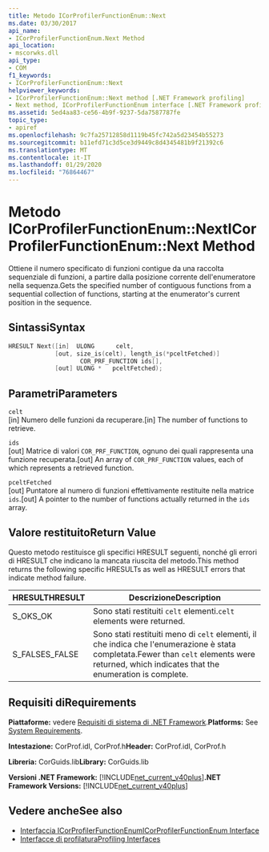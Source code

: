 ```yaml
---
title: Metodo ICorProfilerFunctionEnum::Next
ms.date: 03/30/2017
api_name:
- ICorProfilerFunctionEnum.Next Method
api_location:
- mscorwks.dll
api_type:
- COM
f1_keywords:
- ICorProfilerFunctionEnum::Next
helpviewer_keywords:
- ICorProfilerFunctionEnum::Next method [.NET Framework profiling]
- Next method, ICorProfilerFunctionEnum interface [.NET Framework profiling]
ms.assetid: 5ed4aa83-ce56-4b9f-9237-5da7587787fe
topic_type:
- apiref
ms.openlocfilehash: 9c7fa25712858d1119b45fc742a5d23454b55273
ms.sourcegitcommit: b11efd71c3d5ce3d9449c8d4345481b9f21392c6
ms.translationtype: MT
ms.contentlocale: it-IT
ms.lasthandoff: 01/29/2020
ms.locfileid: "76864467"
---
```

# <a name="icorprofilerfunctionenumnext-method"></a><span data-ttu-id="872bb-102">Metodo ICorProfilerFunctionEnum::Next</span><span class="sxs-lookup"><span data-stu-id="872bb-102">ICorProfilerFunctionEnum::Next Method</span></span>
<span data-ttu-id="872bb-103">Ottiene il numero specificato di funzioni contigue da una raccolta sequenziale di funzioni, a partire dalla posizione corrente dell'enumeratore nella sequenza.</span><span class="sxs-lookup"><span data-stu-id="872bb-103">Gets the specified number of contiguous functions from a sequential collection of functions, starting at the enumerator's current position in the sequence.</span></span>  
  
## <a name="syntax"></a><span data-ttu-id="872bb-104">Sintassi</span><span class="sxs-lookup"><span data-stu-id="872bb-104">Syntax</span></span>  
  
```cpp  
HRESULT Next([in]  ULONG      celt,  
             [out, size_is(celt), length_is(*pceltFetched)]  
                    COR_PRF_FUNCTION ids[],  
             [out] ULONG *   pceltFetched);  
```  
  
## <a name="parameters"></a><span data-ttu-id="872bb-105">Parametri</span><span class="sxs-lookup"><span data-stu-id="872bb-105">Parameters</span></span>  
 `celt`  
 <span data-ttu-id="872bb-106">[in] Numero delle funzioni da recuperare.</span><span class="sxs-lookup"><span data-stu-id="872bb-106">[in] The number of functions to retrieve.</span></span>  
  
 `ids`  
 <span data-ttu-id="872bb-107">[out] Matrice di valori `COR_PRF_FUNCTION`, ognuno dei quali rappresenta una funzione recuperata.</span><span class="sxs-lookup"><span data-stu-id="872bb-107">[out] An array of `COR_PRF_FUNCTION` values, each of which represents a retrieved function.</span></span>  
  
 `pceltFetched`  
 <span data-ttu-id="872bb-108">[out] Puntatore al numero di funzioni effettivamente restituite nella matrice `ids`.</span><span class="sxs-lookup"><span data-stu-id="872bb-108">[out] A pointer to the number of functions actually returned in the `ids` array.</span></span>  
  
## <a name="return-value"></a><span data-ttu-id="872bb-109">Valore restituito</span><span class="sxs-lookup"><span data-stu-id="872bb-109">Return Value</span></span>  
 <span data-ttu-id="872bb-110">Questo metodo restituisce gli specifici HRESULT seguenti, nonché gli errori di HRESULT che indicano la mancata riuscita del metodo.</span><span class="sxs-lookup"><span data-stu-id="872bb-110">This method returns the following specific HRESULTs as well as HRESULT errors that indicate method failure.</span></span>  
  
|<span data-ttu-id="872bb-111">HRESULT</span><span class="sxs-lookup"><span data-stu-id="872bb-111">HRESULT</span></span>|<span data-ttu-id="872bb-112">Descrizione</span><span class="sxs-lookup"><span data-stu-id="872bb-112">Description</span></span>|  
|-------------|-----------------|  
|<span data-ttu-id="872bb-113">S_OK</span><span class="sxs-lookup"><span data-stu-id="872bb-113">S_OK</span></span>|<span data-ttu-id="872bb-114">Sono stati restituiti `celt` elementi.</span><span class="sxs-lookup"><span data-stu-id="872bb-114">`celt` elements were returned.</span></span>|  
|<span data-ttu-id="872bb-115">S_FALSE</span><span class="sxs-lookup"><span data-stu-id="872bb-115">S_FALSE</span></span>|<span data-ttu-id="872bb-116">Sono stati restituiti meno di `celt` elementi, il che indica che l'enumerazione è stata completata.</span><span class="sxs-lookup"><span data-stu-id="872bb-116">Fewer than `celt` elements were returned, which indicates that the enumeration is complete.</span></span>|  
  
## <a name="requirements"></a><span data-ttu-id="872bb-117">Requisiti di</span><span class="sxs-lookup"><span data-stu-id="872bb-117">Requirements</span></span>  
 <span data-ttu-id="872bb-118">**Piattaforme:** vedere [Requisiti di sistema di .NET Framework](../../../../docs/framework/get-started/system-requirements.md).</span><span class="sxs-lookup"><span data-stu-id="872bb-118">**Platforms:** See [System Requirements](../../../../docs/framework/get-started/system-requirements.md).</span></span>  
  
 <span data-ttu-id="872bb-119">**Intestazione:** CorProf.idl, CorProf.h</span><span class="sxs-lookup"><span data-stu-id="872bb-119">**Header:** CorProf.idl, CorProf.h</span></span>  
  
 <span data-ttu-id="872bb-120">**Libreria:** CorGuids.lib</span><span class="sxs-lookup"><span data-stu-id="872bb-120">**Library:** CorGuids.lib</span></span>  
  
 <span data-ttu-id="872bb-121">**Versioni .NET Framework:** [!INCLUDE[net_current_v40plus](../../../../includes/net-current-v40plus-md.md)]</span><span class="sxs-lookup"><span data-stu-id="872bb-121">**.NET Framework Versions:** [!INCLUDE[net_current_v40plus](../../../../includes/net-current-v40plus-md.md)]</span></span>  
  
## <a name="see-also"></a><span data-ttu-id="872bb-122">Vedere anche</span><span class="sxs-lookup"><span data-stu-id="872bb-122">See also</span></span>

- [<span data-ttu-id="872bb-123">Interfaccia ICorProfilerFunctionEnum</span><span class="sxs-lookup"><span data-stu-id="872bb-123">ICorProfilerFunctionEnum Interface</span></span>](icorprofilerfunctionenum-interface.md)
- [<span data-ttu-id="872bb-124">Interfacce di profilatura</span><span class="sxs-lookup"><span data-stu-id="872bb-124">Profiling Interfaces</span></span>](profiling-interfaces.md)

